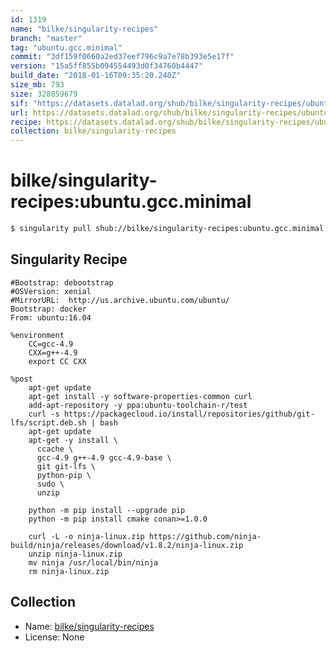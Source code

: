 ```yaml
---
id: 1319
name: "bilke/singularity-recipes"
branch: "master"
tag: "ubuntu.gcc.minimal"
commit: "3df159f0660a2ed37eef796c9a7e78b393e5e17f"
version: "15a5ff855b094554493d0f34760b4447"
build_date: "2018-01-16T09:35:20.240Z"
size_mb: 793
size: 328859679
sif: "https://datasets.datalad.org/shub/bilke/singularity-recipes/ubuntu.gcc.minimal/2018-01-16-3df159f0-15a5ff85/15a5ff855b094554493d0f34760b4447.simg"
url: https://datasets.datalad.org/shub/bilke/singularity-recipes/ubuntu.gcc.minimal/2018-01-16-3df159f0-15a5ff85/
recipe: https://datasets.datalad.org/shub/bilke/singularity-recipes/ubuntu.gcc.minimal/2018-01-16-3df159f0-15a5ff85/Singularity
collection: bilke/singularity-recipes
---
```


# bilke/singularity-recipes:ubuntu.gcc.minimal

```bash
$ singularity pull shub://bilke/singularity-recipes:ubuntu.gcc.minimal
```

## Singularity Recipe

```singularity
#Bootstrap: debootstrap
#OSVersion: xenial
#MirrorURL:  http://us.archive.ubuntu.com/ubuntu/
Bootstrap: docker
From: ubuntu:16.04

%environment
    CC=gcc-4.9
    CXX=g++-4.9
    export CC CXX
    
%post
    apt-get update
    apt-get install -y software-properties-common curl
    add-apt-repository -y ppa:ubuntu-toolchain-r/test 
    curl -s https://packagecloud.io/install/repositories/github/git-lfs/script.deb.sh | bash 
    apt-get update
    apt-get -y install \
      ccache \
      gcc-4.9 g++-4.9 gcc-4.9-base \
      git git-lfs \
      python-pip \
      sudo \
      unzip
    
    python -m pip install --upgrade pip
    python -m pip install cmake conan>=1.0.0

    curl -L -o ninja-linux.zip https://github.com/ninja-build/ninja/releases/download/v1.8.2/ninja-linux.zip
    unzip ninja-linux.zip
    mv ninja /usr/local/bin/ninja
    rm ninja-linux.zip
```

## Collection

 - Name: [bilke/singularity-recipes](https://github.com/bilke/singularity-recipes)
 - License: None

